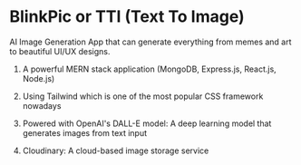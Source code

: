 # BlinkPic or TTI (Text To Image)
AI Image Generation App that can generate everything from memes and art to beautiful UI/UX designs.

1. A powerful MERN stack application (MongoDB, Express.js, React.js, Node.js)

2. Using Tailwind which is one of the most popular CSS framework nowadays

3. Powered with OpenAI's DALL-E model: A deep learning model that generates images from text input

4. Cloudinary: A cloud-based image storage service